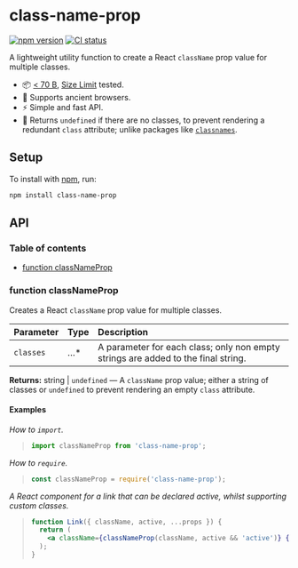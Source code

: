 # class-name-prop

[![npm version](https://badgen.net/npm/v/class-name-prop)](https://npm.im/class-name-prop) [![CI status](https://github.com/jaydenseric/class-name-prop/workflows/CI/badge.svg)](https://github.com/jaydenseric/class-name-prop/actions)

A lightweight utility function to create a React `className` prop value for multiple classes.

- 📦 [< 70 B](https://bundlephobia.com/result?p=class-name-prop), [Size Limit](https://github.com/ai/size-limit) tested.
- 💪 Supports ancient browsers.
- ⚡️ Simple and fast API.
- 🧠 Returns `undefined` if there are no classes, to prevent rendering a redundant `class` attribute; unlike packages like [`classnames`](https://github.com/JedWatson/classnames).

## Setup

To install with [npm](https://npmjs.com/get-npm), run:

```sh
npm install class-name-prop
```

## API

### Table of contents

- [function classNameProp](#function-classnameprop)

### function classNameProp

Creates a React `className` prop value for multiple classes.

| Parameter | Type | Description |
| :-- | :-- | :-- |
| `classes` | …\* | A parameter for each class; only non empty strings are added to the final string. |

**Returns:** string | `undefined` — A `className` prop value; either a string of classes or `undefined` to prevent rendering an empty `class` attribute.

#### Examples

_How to `import`._

> ```js
> import classNameProp from 'class-name-prop';
> ```

_How to `require`._

> ```js
> const classNameProp = require('class-name-prop');
> ```

_A React component for a link that can be declared active, whilst supporting custom classes._

> ```jsx
> function Link({ className, active, ...props }) {
>   return (
>     <a className={classNameProp(className, active && 'active')} {...props} />
>   );
> }
> ```
